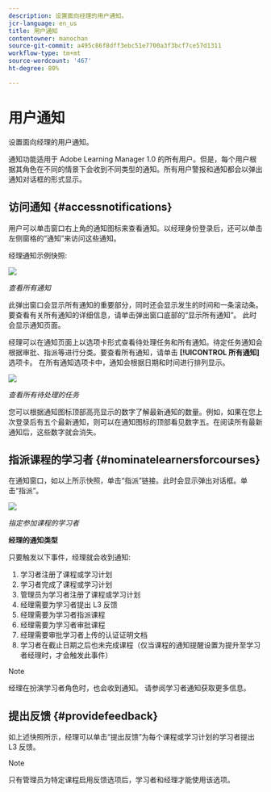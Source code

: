 ```yaml
---
description: 设置面向经理的用户通知。
jcr-language: en_us
title: 用户通知
contentowner: manochan
source-git-commit: a495c86f8dff3ebc51e7700a3f3bcf7ce57d1311
workflow-type: tm+mt
source-wordcount: '467'
ht-degree: 80%

---
```




# 用户通知

设置面向经理的用户通知。

通知功能适用于 Adobe Learning Manager 1.0 的所有用户。但是，每个用户根据其角色在不同的情景下会收到不同类型的通知。所有用户警报和通知都会以弹出通知对话框的形式显示。

## 访问通知 {#accessnotifications}

用户可以单击窗口右上角的通知图标来查看通知。以经理身份登录后，还可以单击左侧窗格的“通知”来访问这些通知。

经理通知示例快照:

![](assets/manager-notifications-2.png)

*查看所有通知*

此弹出窗口会显示所有通知的重要部分，同时还会显示发生的时间和一条滚动条。要查看有关所有通知的详细信息，请单击弹出窗口底部的“显示所有通知”。 此时会显示通知页面。

经理可以在通知页面上以选项卡形式查看待处理任务和所有通知。待定任务通知会根据审批、指派等进行分类。要查看所有通知，请单击 **[!UICONTROL 所有通知]** 选项卡。 在所有通知选项卡中，通知会根据日期和时间进行排列显示。

![](assets/manager-notifications-page.png)

*查看所有待处理的任务*

您可以根据通知图标顶部高亮显示的数字了解最新通知的数量。例如，如果在您上次登录后有五个最新通知，则可以在通知图标的顶部看见数字五。在阅读所有最新通知后，这些数字就会消失。

## 指派课程的学习者 {#nominatelearnersforcourses}

在通知窗口，如以上所示快照，单击“指派”链接。此时会显示弹出对话框。单击“指派”。

![](assets/nominate-learners.png)

*指定参加课程的学习者*

**经理的通知类型**

只要触发以下事件，经理就会收到通知:

1. 学习者注册了课程或学习计划
1. 学习者完成了课程或学习计划
1. 管理员为学习者注册了课程或学习计划
1. 经理需要为学习者提出 L3 反馈
1. 经理需要为学习者指派课程
1. 经理需要为学习者审批课程
1. 经理需要审批学习者上传的认证证明文档
1. 学习者在截止日期之后也未完成课程（仅当课程的通知提醒设置为提升至学习者经理时，才会触发此事件）

>[!NOTE]
>
>经理在扮演学习者角色时，也会收到通知。 请参阅学习者通知获取更多信息。

## 提出反馈 {#providefeedback}

如上述快照所示，经理可以单击“提出反馈”为每个课程或学习计划的学习者提出 L3 反馈。

>[!NOTE]
>
>只有管理员为特定课程启用反馈选项后，学习者和经理才能使用该选项。
